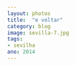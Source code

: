 ```yaml
---
layout: photos
title:  "e voltar"
category: blog
image: sevilla-7.jpg
tags:
- sevilha
ano: 2014
---
```




